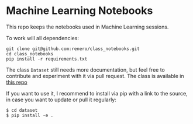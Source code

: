 # Machine Learning Notebooks

This repo keeps the notebooks used in Machine Learning sessions.

To work will all dependencies:

    git clone git@github.com:renero/class_notebooks.git
    cd class_notebooks
    pip install -r requirements.txt

The class `Dataset` still needs more documentation, but feel free to contribute and experiment with it via pull request. The class is available in [this repo](https://github.com/renero/dataset)

If you want to use it, I recommend to install via pip with a link to the source, in case you want to update or pull it regularly:

    $ cd dataset
    $ pip install -e .
